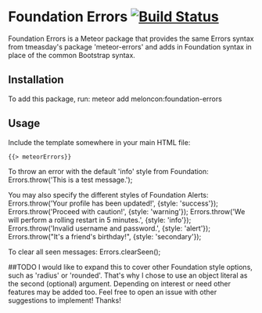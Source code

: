 # Foundation Errors  [![Build Status](https://travis-ci.org/Meloncon/meteor-foundation-errors.svg?branch=master)](https://travis-ci.org/Meloncon/meteor-foundation-errors)

Foundation Errors is a Meteor package that provides the same Errors syntax from tmeasday's package 'meteor-errors' and adds in Foundation syntax in place of the common Bootstrap syntax.

## Installation
To add this package, run:
	meteor add meloncon:foundation-errors


## Usage
Include the template somewhere in your main HTML file:

	{{> meteorErrors}}

To throw an error with the default 'info' style from Foundation:
	Errors.throw('This is a test message.');

You may also specify the different styles of Foundation Alerts:
	Errors.throw('Your profile has been updated!', {style: 'success'});
	Errors.throw('Proceed with caution!', {style: 'warning'});
	Errors.throw('We will perform a rolling restart in 5 minutes.', {style: 'info'});
	Errors.throw('Invalid username and password.', {style: 'alert'});
	Errors.throw("It's a friend's birthday!", {style: 'secondary'});

To clear all seen messages:
	Errors.clearSeen();

##TODO
I would like to expand this to cover other Foundation style options, such as 'radius' or 'rounded'. That's why I chose to use an object literal as the second (optional) argument. Depending on interest or need other features may be added too. Feel free to open an issue with other suggestions to implement! Thanks!